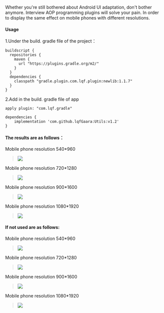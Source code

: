 Whether you're still bothered about Android UI adaptation, don't bother anymore. Interview AOP programming plugins will solve your pain. In order to display the same effect on mobile phones with different resolutions.

#### Usage
1.Under the build. gradle file of the project：

```
buildscript {
  repositories {
    maven {
      url "https://plugins.gradle.org/m2/"
    }
  }
  dependencies {
    classpath "gradle.plugin.com.lqf.plugin:newlib:1.1.7"
  }
}
  ```
2.Add in the build. gradle file of app
```
apply plugin: "com.lqf.gradle"

dependencies {
    implementation 'com.github.lqfGaara:Utils:v1.2'
}
  ```
#### The results are as follows：
 Mobile phone resolution 540*960
>![](https://github.com/lqfGaara/AOPUiAdapter/blob/master/af540960.jpg)
 
 Mobile phone resolution 720*1280
>![](https://github.com/lqfGaara/AOPUiAdapter/blob/master/af7201280.jpg)

 Mobile phone resolution 900*1600
>![](https://github.com/lqfGaara/AOPUiAdapter/blob/master/af9001600.jpg)

 Mobile phone resolution 1080*1920
 >![](https://github.com/lqfGaara/AOPUiAdapter/blob/master/af10801920.jpg)
 #### If not used are as follows:
 Mobile phone resolution 540*960
 >![](https://github.com/lqfGaara/AOPUiAdapter/blob/master/bf540960.jpg)
 
 Mobile phone resolution 720*1280
 >![](https://github.com/lqfGaara/AOPUiAdapter/blob/master/bf540960.jpg)
 
 Mobile phone resolution 900*1600
>![](https://github.com/lqfGaara/AOPUiAdapter/blob/master/bf540960.jpg)

 Mobile phone resolution 1080*1920
>![](https://github.com/lqfGaara/AOPUiAdapter/blob/master/bf540960.jpg)
